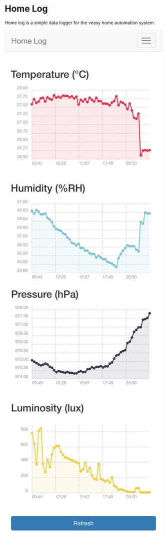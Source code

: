 # Home Log
Home log is a simple data logger for the veasy home automation system.

![Screen1](images/screen1.jpg)
![Screen2](images/screen2.jpg)